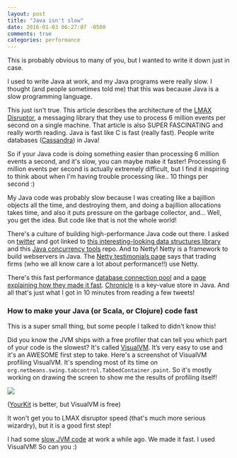 ```yaml
---
layout: post
title: "Java isn't slow"
date: 2016-01-03 06:27:07 -0500
comments: true
categories: performance
---
```


This is probably obvious to many of you, but I wanted to write it down just in case.

I used to write Java at work, and my Java programs were really slow. I thought
(and people sometimes told me) that this was because Java is a slow programming
language.

This just isn't true. This article describes the architecture of the [LMAX Disruptor](http://martinfowler.com/articles/lmax.html), a messaging library that they use to process 6 million events per second on a single machine. That article is also SUPER FASCINATING and really worth reading. Java is fast like C is fast (really fast). People write databases ([Cassandra](http://cassandra.apache.org/)) in Java!

So if your Java code is doing something easier than processing 6 million events a second, and it's slow, you can maybe make it faster! Processing 6 million events per second is actually extremely difficult, but I find it inspiring to think about when I'm having trouble processing like.. 10 things per second :)

My Java code was probably slow because I was creating like a bajillion objects all the time, and destroying them, and doing a bajillion allocations takes time, and also it puts pressure on the garbage collector, and... Well, you get the idea. But code like that is not the whole world!

There's a culture of building high-performance Java code out there. I asked on [twitter](https://twitter.com/b0rk/status/683623665800474624) and got linked to [this interesting-looking data structures library](https://github.com/real-logic/Agrona) and this [Java concurrency tools](https://github.com/JCTools/JCTools) repo. And to Netty! Netty is a framework to build webservers in Java. The [Netty testimonials page](http://netty.io/testimonials) says that trading firms (who we all know care a lot about performance!!) use Netty.

There's this fast performance [database connection pool](https://github.com/brettwooldridge/HikariCP) and a [page explaining how they made it fast](https://github.com/brettwooldridge/HikariCP/wiki/Down-the-Rabbit-Hole). [Chronicle](http://chronicle.software/products/chronicle-map/) is a key-value store in Java. And all that's just what I got in 10 minutes from reading a few tweets!

### How to make your Java (or Scala, or Clojure) code fast

This is a super small thing, but some people I talked to didn't know this!

Did you know the JVM ships with a free profiler that can tell you which part of your code is the slowest? It's called [VisualVM](https://visualvm.java.net). It’s very easy to use and it's an AWESOME first step to take. Here's a screenshot of VisualVM profiling VisualVM. It's spending most of its time on `org.netbeans.swing.tabcontrol.TabbedContainer.paint`. So it's mostly working on drawing the screen to show me the results of profiling itself!

<a href="/images/visualvm.png"><img src="/images/visualvm-small.png"></a>

([YourKit](https://www.yourkit.com/) is better, but VisualVM is free)

It won't get you to LMAX disruptor speed (that's much more serious wizardry), but it is a good first step!

I had some [slow JVM code](http://jvns.ca/blog/2015/09/10/a-millisecond-isnt-fast-and-how-we-fixed-it/) at work a while ago. We made it fast. I used VisualVM! So can you :)